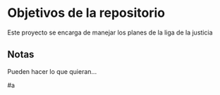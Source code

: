 # Objetivos de la repositorio

Este proyecto se encarga de manejar los planes de la liga de la justicia


## Notas
Pueden hacer lo que quieran...

#a
